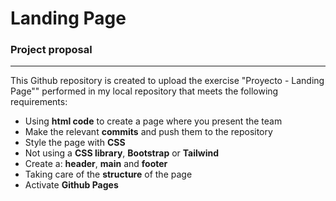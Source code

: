 # Landing Page
### Project proposal
---
This Github repository is created to upload the exercise "Proyecto - Landing Page"" performed in my local repository that meets the following requirements:

* Using **html code** to create a page where you present the team
* Make the relevant **commits** and push them to the repository
* Style the page with **CSS**
* Not using a **CSS library**, **Bootstrap** or **Tailwind**
* Create a: **header**, **main** and **footer**
* Taking care of the **structure** of the page
* Activate **Github Pages**
